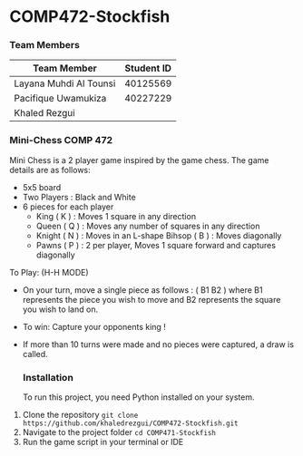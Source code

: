 # COMP472-Stockfish
### Team Members
| Team Member | Student ID |
|------|------------|
|Layana Muhdi Al Tounsi|40125569|
|Pacifique Uwamukiza|40227229|
|Khaled Rezgui ||

### Mini-Chess COMP 472 
Mini Chess is a 2 player game inspired by the game chess.
The game details are as follows: 
- 5x5 board
- Two Players : Black and White
- 6 pieces for each player 
  -  King ( K ) : Moves 1 square in any direction
  - Queen ( Q ) : Moves any number of squares in any direction
  - Knight ( N ) : Moves in an L-shape
    Bihsop ( B ) : Moves diagonally
  - Pawns ( P ) : 2 per player, Moves 1 square forward and captures diagonally

To Play: (H-H MODE) 
- On your turn, move a single piece as follows :
    ( B1 B2 ) where B1 represents the piece you wish to move and B2 represents the
     square you wish to land on.
- To win: Capture your opponents king !
- If more than 10 turns were made and no pieces were captured, a draw is called. 
  
  ### Installation
  To run this project, you need Python installed on your system.
1. Clone the repository
   ``` git clone https://github.com/khaledrezgui/COMP472-Stockfish.git ```
2. Navigate to the project folder
    ``` cd COMP471-Stockfish ```
3. Run the game script in your terminal or IDE 
